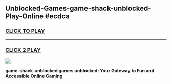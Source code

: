 
## Unblocked-Games-game-shack-unblocked-Play-Online #ecdca
<h3>
<a href="https://news.freeplayer.one?title=game-shack-unblocked&ref=3">CLICK TO PLAY</a></h3>
<hr>

<h3>
<a href="https://news.freeplayer.one?title=game-shack-unblocked&ref=3">CLICK 2 PLAY</a>
  
</h3>

<a href="https://news.freeplayer.one?title=game-shack-unblocked&ref=3"><img src="https://clearcache.store/games.png"></a>


**game-shack-unblocked games unblocked: Your Gateway to Fun and Accessible Online Gaming**
